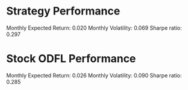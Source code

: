 # Strategy Performance
Monthly Expected Return: 0.020
Monthly Volatility: 0.069
Sharpe ratio: 0.297
# Stock ODFL Performance
Monthly Expected Return: 0.026
Monthly Volatility: 0.090
Sharpe ratio: 0.285
